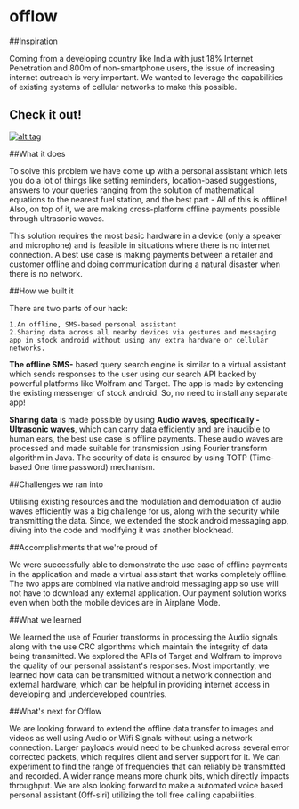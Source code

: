 # offlow

##Inspiration

Coming from a developing country like India with just 18% Internet Penetration and 800m of non-smartphone users, the issue of increasing internet outreach is very important. We wanted to leverage the capabilities of existing systems of cellular networks to make this possible.

## Check it out!
[![alt tag](https://challengepost-s3-challengepost.netdna-ssl.com/photos/production/software_photos/000/423/647/datas/gallery.jpg)](https://www.youtube.com/watch?v=FXNgxycVW3E)

##What it does

To solve this problem we have come up with a personal assistant which lets you do a lot of things like setting reminders, location-based suggestions, answers to your queries ranging from the solution of mathematical equations to the nearest fuel station, and the best part - All of this is offline! Also, on top of it, we are making cross-platform offline payments possible through ultrasonic waves.

This solution requires the most basic hardware in a device (only a speaker and microphone) and is feasible in situations where there is no internet connection. A best use case is making payments between a retailer and customer offline and doing communication during a natural disaster when there is no network.

##How we built it

There are two parts of our hack:

    1.An offline, SMS-based personal assistant
    2.Sharing data across all nearby devices via gestures and messaging app in stock android without using any extra hardware or cellular networks.

**The offline SMS-** based query search engine is similar to a virtual assistant which sends responses to the user using our search API backed by powerful platforms like Wolfram and Target. The app is made by extending the existing messenger of stock android. So, no need to install any separate app!

**Sharing data** is made possible by using **Audio waves, specifically - Ultrasonic waves**, which can carry data efficiently and are inaudible to human ears, the best use case is offline payments. These audio waves are processed and made suitable for transmission using Fourier transform algorithm in Java. The security of data is ensured by using TOTP (Time-based One time password) mechanism.

##Challenges we ran into

Utilising existing resources and the modulation and demodulation of audio waves efficiently was a big challenge for us, along with the security while transmitting the data. Since, we extended the stock android messaging app, diving into the code and modifying it was another blockhead.

##Accomplishments that we're proud of

We were successfully able to demonstrate the use case of offline payments in the application and made a virtual assistant that works completely offline. The two apps are combined via native android messaging app so use will not have to download any external application. Our payment solution works even when both the mobile devices are in Airplane Mode.

##What we learned

We learned the use of Fourier transforms in processing the Audio signals along with the use CRC algorithms which maintain the integrity of data being transmitted. We explored the APIs of Target and Wolfram to improve the quality of our personal assistant's responses. Most importantly, we learned how data can be transmitted without a network connection and external hardware, which can be helpful in providing internet access in developing and underdeveloped countries.

##What's next for Offlow

We are looking forward to extend the offline data transfer to images and videos as well using Audio or Wifi Signals without using a network connection. Larger payloads would need to be chunked across several error corrected packets, which requires client and server support for it. We can experiment to find the range of frequencies that can reliably be transmitted and recorded. A wider range means more chunk bits, which directly impacts throughput. We are also looking forward to make a automated voice based personal assistant (Off-siri) utilizing the toll free calling capabilities.

